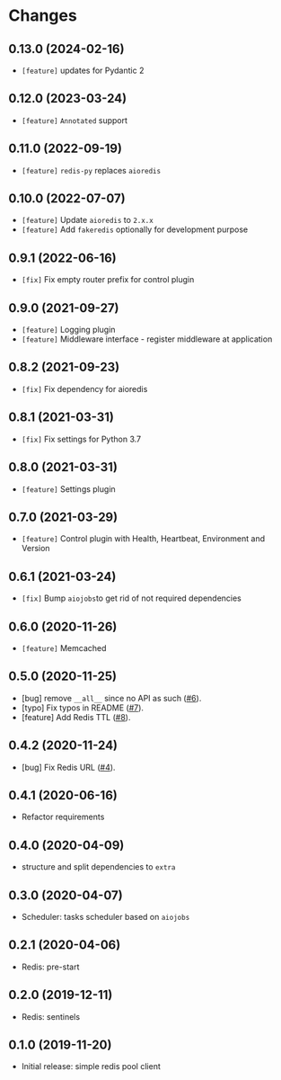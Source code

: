 # Changes
## 0.13.0 (2024-02-16)
- `[feature]` updates for Pydantic 2
## 0.12.0 (2023-03-24)
- `[feature]` `Annotated` support
## 0.11.0 (2022-09-19)
- `[feature]` `redis-py` replaces `aioredis`
## 0.10.0 (2022-07-07)
- `[feature]` Update `aioredis` to `2.x.x`
- `[feature]` Add `fakeredis` optionally for development purpose
## 0.9.1 (2022-06-16)
- `[fix]` Fix empty router prefix for control plugin
## 0.9.0 (2021-09-27)
- `[feature]` Logging plugin
- `[feature]` Middleware interface - register middleware at application
## 0.8.2 (2021-09-23)
- `[fix]` Fix dependency for aioredis
## 0.8.1 (2021-03-31)
- `[fix]` Fix settings for Python 3.7
## 0.8.0 (2021-03-31)
- `[feature]` Settings plugin
## 0.7.0 (2021-03-29)
- `[feature]` Control plugin with Health, Heartbeat, Environment and Version
## 0.6.1 (2021-03-24)
- `[fix]` Bump `aiojobs`to get rid of not required dependencies
## 0.6.0 (2020-11-26)
- `[feature]` Memcached
## 0.5.0 (2020-11-25)
- [bug] remove `__all__` since no API as such ([#6][i6]).
- [typo] Fix typos in README ([#7][i7]).
- [feature] Add Redis TTL ([#8][i8]).
## 0.4.2 (2020-11-24)
- [bug] Fix Redis URL ([#4][i4]). 
## 0.4.1 (2020-06-16)
- Refactor requirements
## 0.4.0 (2020-04-09)
- structure and split dependencies to `extra`
## 0.3.0 (2020-04-07)
- Scheduler: tasks scheduler based on `aiojobs`
## 0.2.1 (2020-04-06)
- Redis: pre-start
## 0.2.0 (2019-12-11)
- Redis: sentinels
## 0.1.0 (2019-11-20)
- Initial release: simple redis pool client

[i4]: https://github.com/madkote/fastapi-plugins/pull/4
[i6]: https://github.com/madkote/fastapi-plugins/pull/6
[i7]: https://github.com/madkote/fastapi-plugins/pull/7
[i8]: https://github.com/madkote/fastapi-plugins/issues/8
